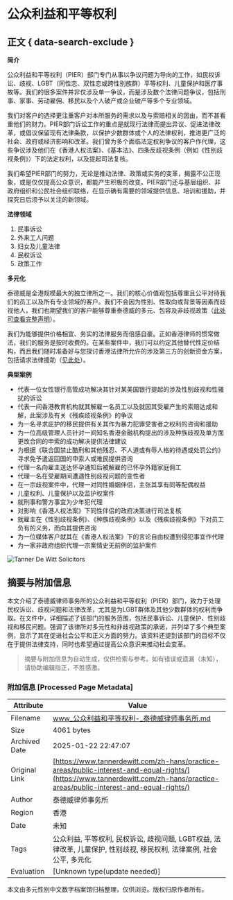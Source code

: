 # 公众利益和平等权利

## 正文 { data-search-exclude }


**简介**

公众利益和平等权利（PIER）部门专门从事以争议问题为导向的工作，如民权诉讼、歧视、LGBT（同性恋、双性恋或跨性别族群）平等权利、儿童保护和医疗事故等。我们的很多案件并非仅涉及单一争议，而是涉及数个法律问题争议，包括刑事、家事、劳动雇佣、移民以及个人破产或企业破产等多个专业领域。

我们对客户的选择更注重客户对本所服务的需求以及与索赔相关的因由，而不甚看重他们的财力。PIER部门诉讼工作的重点是就现行法律而提出异议、促进法律改革，或倡议保留现有法律条款，以保护少数群体或个人的法律权利，推进更广泛的社会、政府或经济影响和改革。我们曾为多个面临法定权利争议的客户作代理，这些争议涉及他们在《香港人权法案》、《基本法》、四条反歧视条例（例如《性别歧视条例》）下的法定权利，以及提起司法复核。

我们希望PIER部门的努力，无论是推动法律、政策或实务的变革，揭露不公正现象，或是仅仅提高公众意识，都能产生积极的改变。PIER部门还与基层组织、非政府组织和公民社会组织联络，在显示确有需要的领域提供信息、培训和援助，并探究日后须予以关注的新领域。

**法律领域**

1. 民事诉讼
2. 外来工人问题
3. 妇女及儿童法律
4. 民权诉讼
5. 政策工作

**多元化**

泰德威是全港规模最大的独立律所之一。我们的核心价值观包括尊重且公平对待我们的员工以及所有专业领域的客户。我们不会因为性别、性取向或背景等因素而歧视他人，我们也期望我们的客户能够尊重泰德威的多元、包容及非歧视政策（[此处可查看完整声明](https://www.tannerdewitt.com/our-diversity-statement/)）。

我们为能够提供价格相宜、务实的法律服务而倍感自豪。正如香港律师的惯常做法，我们的服务是按时收费的。在某些案件中，我们可以约定其他替代性定价结构，而且我们随时准备好与您探讨香港法律所允许的涉及第三方的创新资金方案，包括请求法律援助（[见此处](https://www.lad.gov.hk/index.html)）。

**典型案例**

- 代表一位女性银行高管成功解决其针对某美国银行提起的涉及性别歧视和性骚扰的诉讼
- 代表一间香港教育机构就其解雇一名员工以及就因其受雇产生的索赔达成和解，此案涉及有关《残疾歧视条例》的争议
- 为一名寻求庇护的移民提供有关其作为暴力犯罪受害者之权利的咨询和援助
- 为一位高级管理人员针对一间知名香港金融机构提出的涉及种族歧视及单方面更改合同的申索的成功解决提供法律建议
- 为根据《联合国禁止酷刑和其他残忍、不人道或有辱人格的待遇或处罚公约》寻求免予遣返回国的申索人或难民提供咨询
- 代理一名向雇主送达怀孕通知后被解雇的已怀孕外籍家庭佣工
- 代理一名在受雇期间遭遇性别歧视问题的变性者
- 在一宗歧视案件中，代理一对同性婚姻伴侣，主张其享有同等配偶权益
- 儿童权利、儿童保护以及监护权案件
- 就刑事和警方事宜为少年犯代理
- 对影响《香港人权法案》下同性伴侣的政府决策进行司法复核
- 就雇主在《性别歧视条例》、《种族歧视条例》以及《残疾歧视条例》下对员工负有的义务，而向其提供咨询
- 为一位媒体客户就其在《香港人权法案》下的言论自由权遭到侵犯事宜作代理
- 为一家非政府组织代理一宗案情史无前例的监护案件

![Tanner De Witt Solicitors](https://www.tannerdewitt.com/wp-content/uploads/2020/01/copy-tdw-logo-1.png?lossy=1&strip=1&webp=1)
<!-- tcd_original_link https://www.tannerdewitt.com/zh-hans/practice-areas/public-interest-and-equal-rights/ -->


## 摘要与附加信息

<!-- tcd_abstract -->
本文介绍了泰德威律师事务所的公众利益和平等权利（PIER）部门，致力于处理民权诉讼、歧视问题和法律改革，尤其是为LGBT群体及其他少数群体的权利而争取。在文件中，详细描述了该部门的服务范围，包括民事诉讼、儿童保护、性别歧视和移民问题。强调了该律所对多元性和非歧视政策的承诺，并列举了多个典型案例，显示了其在促进社会公平和正义方面的努力。该资料还提到该部门的目标不仅在于提供法律支持，同时也希望通过提高公众意识来推动社会变革。
<!-- tcd_abstract_end -->

> 摘要与附加信息为自动生成，仅供检索与参考。如有错误或遗漏（未知），请协助编辑指正，不胜感激。

### 附加信息 [Processed Page Metadata]

| Attribute       | Value                                  |
|-----------------|----------------------------------------|
| Filename        | www_公众利益和平等权利-_泰德威律师事务所.md                             |
| Size            | 4061 bytes                           |
| Archived Date   | 2025-01-22 22:47:07                             |
| Original Link   | [https://www.tannerdewitt.com/zh-hans/practice-areas/public-interest-and-equal-rights/](https://www.tannerdewitt.com/zh-hans/practice-areas/public-interest-and-equal-rights/)                       |
| Author          | 泰德威律师事务所                               |
| Region          | 香港                               |
| Date            | 未知                                 |
| Tags            | 公众利益, 平等权利, 民权诉讼, 歧视问题, LGBT权益, 法律改革, 儿童保护, 性别歧视, 移民权利, 法律案例, 社会公平, 多元化                                 |
| Evaluation            | [Unknown type(update needed)]                                 |
<!-- tcd_table_end -->

本文由多元性别中文数字档案馆归档整理，仅供浏览。版权归原作者所有。
